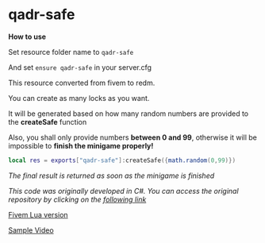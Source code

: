 
# qadr-safe

**How to use**

Set resource folder name to `qadr-safe`

And set `ensure qadr-safe` in your server.cfg

This resource converted from fivem to redm.

You can create as many locks as you want. 

It will be generated based on how many random numbers are provided to the **createSafe** function

Also, you shall only provide numbers **between 0 and 99**, otherwise it will be impossible to **finish the minigame properly!**
`````lua
local res = exports["qadr-safe"]:createSafe({math.random(0,99)})
`````
*The final result is returned as soon as the minigame is finished*

*This code was originally developed in C#. You can access the original repository by clicking on the [following link](https://github.com/TimothyDexter/FiveM-SafeCrackingMiniGame)*

[Fivem Lua version](https://github.com/VHall1/pd-safe)

[Sample Video](https://www.youtube.com/watch?v=bmsPNMACUsY)
